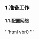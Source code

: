
### 1.准备工作
#### 1.1.配置网络
'''html
<network>
  <name>vbr0</name>
  <bridge name='vbr0' stp='on' delay='0'/>
  <forward mode='nat'/>
  <ip address='192.168.16.1' netmask='255.255.255.0'>
    <dhcp>
      <range start='192.168.16.100' end='192.168.16.199'/>
    </dhcp>
  </ip>
</network>
'''

